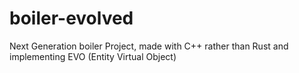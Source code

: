 # boiler-evolved
Next Generation boiler Project, made with C++ rather than Rust and implementing EVO (Entity Virtual Object)
